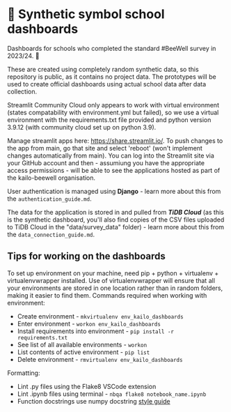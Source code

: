 # 🐝 Synthetic symbol school dashboards

Dashboards for schools who completed the standard #BeeWell survey in 2023/24. 🏫

These are created using completely random synthetic data, so this repository is public, as it contains no project data. The prototypes will be used to create official dashboards using actual school data after data collection.

Streamlit Community Cloud only appears to work with virtual environment (states compatability with environment.yml but failed), so we use a virtual environment with the requirements.txt file provided and python version 3.9.12 (with community cloud set up on python 3.9).

Manage streamlit apps here: https://share.streamlit.io/. To push changes to the app from main, go that site and select 'reboot' (won't implement changes automatically from main). You can log into the Streamlit site via your GitHub account and then - assumiung you have the appropriate access permissions - will be able to see the applications hosted as part of the kailo-beewell organisation.

User authentication is managed using **Django** - learn more about this from the `authentication_guide.md`.

The data for the application is stored in and pulled from ***TiDB Cloud*** (as this is the synthetic dashboard, you'll also find copies of the CSV files uploaded to TiDB Cloud in the "data/survey_data" folder) - learn more about this from the `data_connection_guide.md`.

## Tips for working on the dashboards

To set up environment on your machine, need pip + python + virtualenv + virtualenvwrapper installed. Use of virtualenvwrapper will ensure that all your environments are stored in one location rather than in random folders, making it easier to find them. Commands required when working with environment:
* Create environment - `mkvirtualenv env_kailo_dashboards`
* Enter environment -  `workon env_kailo_dashboards`
* Install requirements into environment - `pip install -r requirements.txt`
* See list of all available environments - `workon`
* List contents of active environment - `pip list`
* Delete environment - `rmvirtualenv env_kailo_dashboards`

Formatting:
* Lint .py files using the Flake8 VSCode extension
* Lint .ipynb files using terminal - `nbqa flake8 notebook_name.ipynb`
* Function docstrings use numpy docstring [style guide](https://numpydoc.readthedocs.io/en/latest/format.html)
